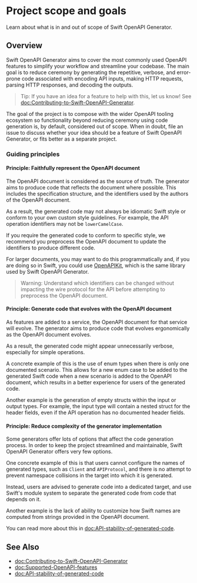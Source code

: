 # Project scope and goals

Learn about what is in and out of scope of Swift OpenAPI Generator.

## Overview

Swift OpenAPI Generator aims to cover the most commonly used OpenAPI features to simplify your workflow and streamline your codebase. The main goal is to reduce ceremony by generating the repetitive, verbose, and error-prone code associated with encoding API inputs, making HTTP requests, parsing HTTP responses, and decoding the outputs.

> Tip: If you have an idea for a feature to help with this, let us know! See <doc:Contributing-to-Swift-OpenAPI-Generator>.

The goal of the project is to compose with the wider OpenAPI tooling ecosystem so functionality beyond reducing ceremony using code generation is, by default, considered out of scope. When in doubt, file an issue to discuss whether your idea should be a feature of Swift OpenAPI Generator, or fits better as a separate project.

### Guiding principles

#### Principle: Faithfully represent the OpenAPI document

The OpenAPI document is considered as the source of truth. The generator aims to produce code that reflects the document where possible. This includes the specification structure, and the identifiers used by the authors of the OpenAPI document.

As a result, the generated code may not always be idiomatic Swift style or conform to your own custom style guidelines. For example, the API operation identifiers may not be `lowerCamelCase`.

If you require the generated code to conform to specific style, we recommend you preprocess the OpenAPI document to update the identifiers to produce different code.

For larger documents, you may want to do this programmatically and, if you are doing so in Swift, you could use [OpenAPIKit][0], which is the same library used by Swift OpenAPI Generator.

> Warning: Understand which identifiers can be changed without impacting the wire protocol for the API before attempting to preprocess the OpenAPI document.

#### Principle: Generate code that evolves with the OpenAPI document

As features are added to a service, the OpenAPI document for that service will evolve. The generator aims to produce code that evolves ergonomically as the OpenAPI document evolves.

As a result, the generated code might appear unnecessarily verbose, especially for simple operations.

A concrete example of this is the use of enum types when there is only one documented scenario. This allows for a new enum case to be added to the generated Swift code when a new scenario is added to the OpenAPI document, which results in a better experience for users of the generated code.

Another example is the generation of empty structs within the input or output types. For example, the input type will contain a nested struct for the header fields, even if the API operation has no documented header fields.

#### Principle: Reduce complexity of the generator implementation

Some generators offer lots of options that affect the code generation process. In order to keep the project streamlined and maintainable, Swift OpenAPI Generator offers very few options.

One concrete example of this is that users cannot configure the names of generated types, such as `Client` and `APIProtocol`, and there is no attempt to prevent namespace collisions in the target into which it is generated.

Instead, users are advised to generate code into a dedicated target, and use Swift's module system to separate the generated code from code that depends on it.

Another example is the lack of ability to customize how Swift names are computed from strings provided in the OpenAPI document.

You can read more about this in <doc:API-stability-of-generated-code>.

## See Also

- <doc:Contributing-to-Swift-OpenAPI-Generator>
- <doc:Supported-OpenAPI-features>
- <doc:API-stability-of-generated-code>

[0]: https://github.com/mattpolzin/OpenAPIKit
